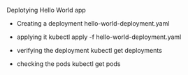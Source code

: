 Deplotying Hello World app

- Creating a deployment hello-world-deployment.yaml

- applying it kubectl apply -f hello-world-deployment.yaml

- verifying the deployment kubectl get deployments

- checking the pods kubectl get pods 
